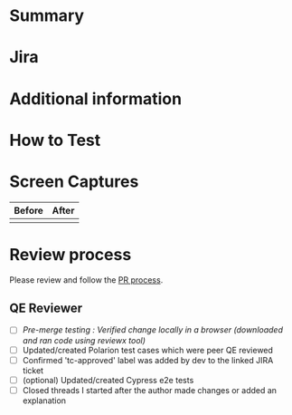 # Summary

<!-- add a summarized description of the PR content -->

<!-- add information about AI usage if substantial contributions are generated/assisted by AI tools -->
<!-- for example: Assisted by: Cursor/gemini-2.5-pro -->

# Jira

<!-- link to the corresponding Jira item -->
<!-- for example: Fixes [OCMUI-XXXX](https://issues.redhat.com/browse/OCMUI-XXXX) -->

# Additional information

<!-- any additional information reviewers should know for example:
  - how the fix was made if not clear in the code
  - things for the reviewer to pay close attention to
  - any other approaches taken that failed
  - requests for any exceptions
 -->

# How to Test

<!-- add any useful information for local testing, like environment or tooling prerequisites,
specially used CLI options, the user-flow, and so on -->

# Screen Captures

| Before                                              | After                                   |
| --------------------------------------------------- | --------------------------------------- |
| <!-- attach a "before" screenshot or video here --> | <!-- attach an "after" capture here --> |

# Review process

Please review and follow the [PR process](https://github.com/RedHatInsights/uhc-portal/blob/master/docs/pull-request-process.md).

## QE Reviewer

- [ ] _Pre-merge testing : Verified change locally in a browser (downloaded and ran code using reviewx tool)_
- [ ] Updated/created Polarion test cases which were peer QE reviewed
- [ ] Confirmed 'tc-approved' label was added by dev to the linked JIRA ticket
- [ ] (optional) Updated/created Cypress e2e tests
- [ ] Closed threads I started after the author made changes or added an explanation
